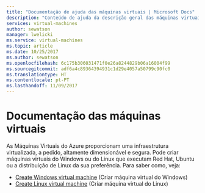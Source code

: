 ```yaml
---
title: "Documentação de ajuda das máquinas virtuais | Microsoft Docs"
description: "Conteúdo de ajuda da descrição geral das máquinas virtuais no portal do Azure"
services: virtual-machines
author: sewatson
manager: lwelicki
ms.service: virtual-machines
ms.topic: article
ms.date: 10/25/2017
ms.author: sewatson
ms.openlocfilehash: 6c175b306031471f0e26a8244829b06a16004f99
ms.sourcegitcommit: adf6a4c89364394931c1d29e4057a50799c90fc0
ms.translationtype: HT
ms.contentlocale: pt-PT
ms.lasthandoff: 11/09/2017
---
```

# <a name="virtual-machines-documentation"></a>Documentação das máquinas virtuais
As Máquinas Virtuais do Azure proporcionam uma infraestrutura virtualizada, a pedido, altamente dimensionável e segura. Pode criar máquinas virtuais do Windows ou do Linux que executam Red Hat, Ubuntu ou a distribuição de Linux da sua preferência. Para saber como, veja:

- [Create Windows virtual machine](/azure/virtual-machines/windows/quick-create-portal/?WT.mc_id=UIHelpPilot) (Criar máquina virtual do Windows)
- [Create Linux virtual machine](/azure/virtual-machines/linux/quick-create-portal/?WT.mc_id=UIHelpPilot) (Criar máquina virtual do Linux)







